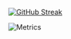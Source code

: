 [![GitHub Streak](http://github-readme-streak-stats.herokuapp.com?user=adriankarp&theme=dark&background=000000)](https://git.io/streak-stats)

![Metrics](https://metrics.lecoq.io/adriankarp?template=terminal&base.header=0&base.activity=0&base.repositories=0&base.metadata=0&languages=1&languages.limit=8&languages.colors=github&languages.threshold=0%25&config.timezone=America%2FToronto)
 
